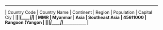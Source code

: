  _________________________________________________________________________________________ 
| Country Code | Country Name | Continent |         Region | Population |     Capital Ciy |
|______________|______________|___________|________________|____________|_________________|
|          MMR |      Myanmar |      Asia | Southeast Asia |   45611000 | Rangoon (Yangon |
|______________|______________|___________|________________|____________|_________________|